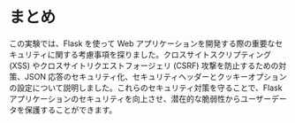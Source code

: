 # まとめ

この実験では、Flask を使って Web アプリケーションを開発する際の重要なセキュリティに関する考慮事項を探りました。クロスサイトスクリプティング (XSS) やクロスサイトリクエストフォージェリ (CSRF) 攻撃を防止するための対策、JSON 応答のセキュリティ化、セキュリティヘッダーとクッキーオプションの設定について説明しました。これらのセキュリティ対策を守ることで、Flask アプリケーションのセキュリティを向上させ、潜在的な脆弱性からユーザーデータを保護することができます。
